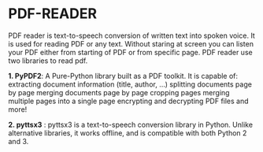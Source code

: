 # PDF-READER
PDF reader is text-to-speech conversion of written text into spoken voice.
It is used for reading PDF or any text. Without staring at screen you can listen your PDF either from starting of PDF or from specific page. PDF reader use two libraries to read pdf.

**1. PyPDF2**: A Pure-Python library built as a PDF toolkit. It is capable of:
extracting document information (title, author, …)
splitting documents page by page
merging documents page by page
cropping pages
merging multiple pages into a single page
encrypting and decrypting PDF files
and more!

**2. pyttsx3** : pyttsx3 is a text-to-speech conversion library in Python. Unlike alternative libraries, it works offline, and is compatible with both Python 2 and 3.


